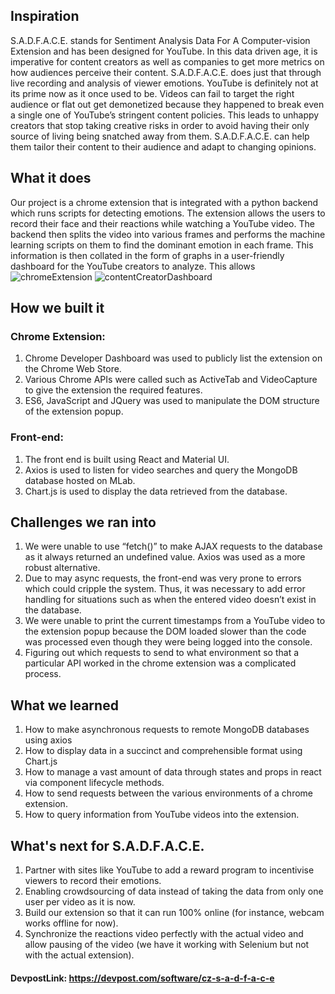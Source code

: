 ## Inspiration

S.A.D.F.A.C.E. stands for Sentiment Analysis Data For A Computer-vision Extension and has been designed for YouTube. In this data driven age, it is imperative for content creators as well as companies to get more metrics on how audiences perceive their content. S.A.D.F.A.C.E. does just that through live recording and analysis of viewer emotions.
YouTube is definitely not at its prime now as it once used to be. Videos can fail to target the right audience or flat out get demonetized because they happened to break even a single one of YouTube’s stringent content policies. This leads to unhappy creators that stop taking creative risks in order to avoid having their only source of living being snatched away from them. S.A.D.F.A.C.E. can help them tailor their content to their audience and adapt to changing opinions.

## What it does

Our project is a chrome extension that is integrated with a python backend which runs scripts for detecting emotions. The extension allows the users to record their face and their reactions while watching a YouTube video. The backend then splits the video into various frames and performs the machine learning scripts on them to find the dominant emotion in each frame. This information is then collated in the form of graphs in a user-friendly dashboard for the YouTube creators to analyze. This allows ![chromeExtension](https://user-images.githubusercontent.com/17317792/51651212-0b97e380-1fc6-11e9-9efc-f5b725724fd4.jpg)
![contentCreatorDashboard](https://user-images.githubusercontent.com/17317792/51651214-0dfa3d80-1fc6-11e9-9883-7b62c0f754bb.jpg)


## How we built it

### Chrome Extension:

1. Chrome Developer Dashboard was used to publicly list the extension on the Chrome Web Store.
2. Various Chrome APIs were called such as ActiveTab and VideoCapture to give the extension the required features.
3. ES6, JavaScript and JQuery was used to manipulate the DOM structure of the extension popup. 

### Front-end:

1. The front end is built using React and Material UI. 
2. Axios is used to listen for video searches and query the MongoDB database hosted on MLab.
3. Chart.js is used to display the data retrieved from the database.


## Challenges we ran into

1. We were unable to use “fetch()” to make AJAX requests to the database as it always returned an undefined value. Axios was used as a more robust alternative.
2. Due to may async requests, the front-end was very prone to errors which could cripple the system. Thus, it was necessary to add error handling for situations such as when the entered video doesn’t exist in the database.
3. We were unable to print the current timestamps from a YouTube video to the extension popup because the DOM loaded slower than the code was processed even though they were being logged into the console.
4. Figuring out which requests to send to what environment so that a particular API worked in the chrome extension was a complicated process.


## What we learned

1. How to make asynchronous requests to remote MongoDB databases using axios
2. How to display data in a succinct and comprehensible format using Chart.js
3. How to manage a vast amount of data through states and props in react via component lifecycle methods.
4. How to send requests between the various environments of a chrome extension.
5. How to query information from YouTube videos into the extension.


## What's next for S.A.D.F.A.C.E.

1. Partner with sites like YouTube to add a reward program to incentivise viewers to record their emotions.
2. Enabling crowdsourcing of data instead of taking the data from only one user per video as it is now.
3. Build our extension so that it can run 100% online (for instance, webcam works offline for now).
4. Synchronize the reactions video perfectly with the actual video and allow pausing of the video (we have it working with Selenium but not with the actual extension).

#### DevpostLink: https://devpost.com/software/cz-s-a-d-f-a-c-e
